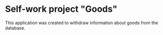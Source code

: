 # Self-work project "Goods"
This application was created to withdraw information about goods from the database.